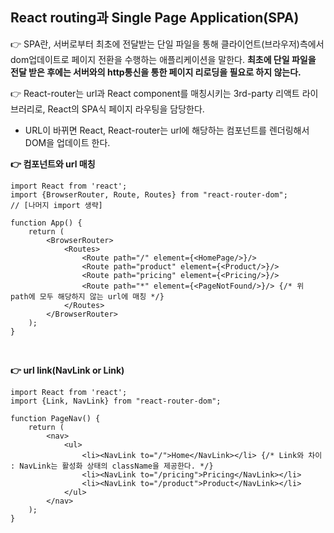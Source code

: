 ## React routing과 Single Page Application(SPA)

👉 SPA란, 서버로부터 최초에 전달받는 단일 파일을 통해 클라이언트(브라우저)측에서 dom업데이트로 페이지 전환을 수행하는 애플리케이션을 말한다. **최초에 단일 파일을 전달 받은 후에는 서버와의 http통신을 통한 페이지 리로딩을 필요로 하지 않는다.**
<br/>

👉 React-router는 url과 React component를 매칭시키는 3rd-party 리액트 라이브러리로, React의 SPA식 페이지  라우팅을 담당한다.

- URL이 바뀌면 React, React-router는 url에 해당하는 컴포넌트를 렌더링해서 DOM을 업데이트 한다.
  <br/>

**👉 컴포넌트와 url 매칭**

```
import React from 'react';
import {BrowserRouter, Route, Routes} from "react-router-dom";
// [나머지 import 생략]

function App() {
    return (
        <BrowserRouter>
            <Routes>
                <Route path="/" element={<HomePage/>}/>
                <Route path="product" element={<Product/>}/>
                <Route path="pricing" element={<Pricing/>}/>
                <Route path="*" element={<PageNotFound/>}/> {/* 위 path에 모두 해당하지 않는 url에 매칭 */}
            </Routes>
        </BrowserRouter>
    );
}
```

<br/>

**👉 url link(NavLink or Link)**

```
import React from 'react';
import {Link, NavLink} from "react-router-dom";

function PageNav() {
    return (
        <nav>
            <ul>
                <li><NavLink to="/">Home</NavLink></li> {/* Link와 차이 : NavLink는 활성화 상태의 className을 제공한다. */}
                <li><NavLink to="/pricing">Pricing</NavLink></li>
                <li><NavLink to="/product">Product</NavLink></li>
            </ul>
        </nav>
    );
}

```


